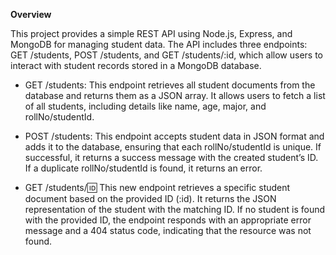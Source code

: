**Overview**

This project provides a simple REST API using Node.js, Express, and MongoDB for managing student data. The API includes three endpoints: GET /students, POST /students, and GET /students/:id, which allow users to interact with student records stored in a MongoDB database.

- GET /students: This endpoint retrieves all student documents from the database and returns them as a JSON array. It allows users to fetch a list of all students, including details like name, age, major, and rollNo/studentId.

- POST /students: This endpoint accepts student data in JSON format and adds it to the database, ensuring that each rollNo/studentId is unique. If successful, it returns a success message with the created student’s ID. If a duplicate rollNo/studentId is found, it returns an error.

- GET /students/:id: This new endpoint retrieves a specific student document based on the provided ID (:id). It returns the JSON representation of the student with the matching ID. If no student is found with the provided ID, the endpoint responds with an appropriate error message and a 404 status code, indicating that the resource was not found.
